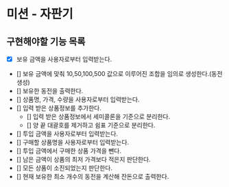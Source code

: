 # 미션 - 자판기

## 구현해야할 기능 목록

- [x] 보유 금액을 사용자로부터 입력받는다. 
- [] 보유 금액에 맞춰 10,50,100,500 값으로 이루어진 조합을 임의로 생성한다.(동전 생성)
- [] 보유한 동전을 출력한다. 
- [] 상품명, 가격, 수량을 사용자로부터 입력받는다. 
- [] 입력 받은 상품정보를 추가한다. 
  - [] 입력 받은 상품정보에서 세미콜론을 기준으로 분리한다. 
  - [] 양 끝 대괄호를 제거하고 쉼표 기준으로 분리한다. 
- [] 투입 금액을 사용자로부터 입력받는다. 
- [] 구매할 상품명을 사용자로부터 입력받는다. 
- [] 투입 금액에서 구매한 상품 가격을 뺀다. 
- [] 남은 금액이 상품의 최저 가격보다 적은지 판단한다. 
- [] 모든 상품이 소진되었는지 판단한다. 
- [] 현재 보유한 최소 개수의 동전을 계산해 잔돈으로 출력한다.